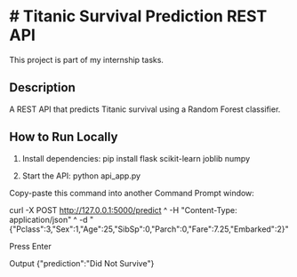 # # Titanic Survival Prediction REST API

This project is part of my internship tasks.

## Description
A REST API that predicts Titanic survival using a Random Forest classifier.

## How to Run Locally
1. Install dependencies:
   pip install flask scikit-learn joblib numpy



2. Start the API:
python api_app.py

Copy-paste this command into another Command Prompt window:



curl -X POST http://127.0.0.1:5000/predict ^
-H "Content-Type: application/json" ^
-d "{\"Pclass\":3,\"Sex\":1,\"Age\":25,\"SibSp\":0,\"Parch\":0,\"Fare\":7.25,\"Embarked\":2}"

Press Enter

Output
{"prediction":"Did Not Survive"}
